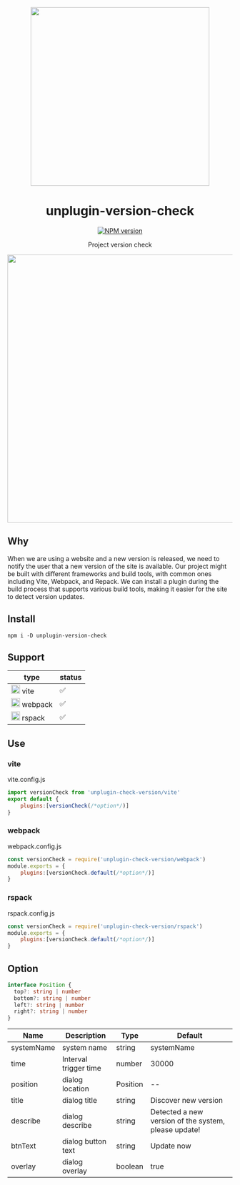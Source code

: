 <p align="center">
  <img src="https://coutinhotts.github.io/assets/unplugin-version-check/logo.png" width="400px" />
</p>

<h1 align="center">unplugin-version-check</h1>
<p align="center">
  <a href="https://npmjs.com/package/unplugin-version-check">
    <img src="https://img.shields.io/npm/v/unplugin-version-check" alt="NPM version">
  </a>
</p>

<p align="center">
Project version check
</p>


<p align="center">
  <img src="https://coutinhotts.github.io/assets/unplugin-version-check/dom.jpg" width="600px" />
</p>


## Why
When we are using a website and a new version is released, we need to notify the user that a new version of the site is available. Our project might be built with different frameworks and build tools, with common ones including Vite, Webpack, and Repack. We can install a plugin during the build process that supports various build tools, making it easier for the site to detect version updates.

## Install

```
npm i -D unplugin-version-check 
```

## Support

| type                                | status |
| ----------------------------------- | ------- |
|  <img src="https://coutinhotts.github.io/assets/unplugin-version-check/vite.png" width="20"> vite                                | ✅      |
|<img src="https://coutinhotts.github.io/assets/unplugin-version-check/webpack.png" width="20"> webpack                             | ✅      |
| <img src="https://assets.rspack.dev/rspack/rspack-logo.svg" width="20"  alt="Rspack"> rspack                          | ✅      |


## Use


### vite
vite.config.js
``` javascript
import versionCheck from 'unplugin-check-version/vite'
export default {
    plugins:[versionCheck(/*option*/)]
}
```
### webpack
webpack.config.js
``` javascript
const versionCheck = require('unplugin-check-version/webpack')
module.exports = {
    plugins:[versionCheck.default(/*option*/)]
}
```

### rspack
rspack.config.js
``` javascript
const versionCheck = require('unplugin-check-version/rspack')
module.exports = {
    plugins:[versionCheck.default(/*option*/)]
}
```

## Option
``` typescript
interface Position {
  top?: string | number
  bottom?: string | number
  left?: string | number
  right?: string | number
}
```
| Name | Description |Type|Default|
| -----|-------------|----|-------|
| systemName|system name|string|systemName |
| time|Interval trigger time|number|30000 |
| position|dialog location|Position|--|
| title|dialog title|string|Discover new version|
| describe|dialog describe|string|Detected a new version of the system, please update!|
| btnText|dialog button text|string|Update now|
| overlay|dialog overlay|boolean|true|
